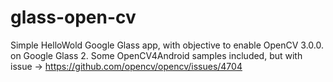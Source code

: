 # glass-open-cv
Simple HelloWold Google Glass app, with objective to enable OpenCV 3.0.0. on Google Glass 2.
Some OpenCV4Android samples included, but with issue -> https://github.com/opencv/opencv/issues/4704

